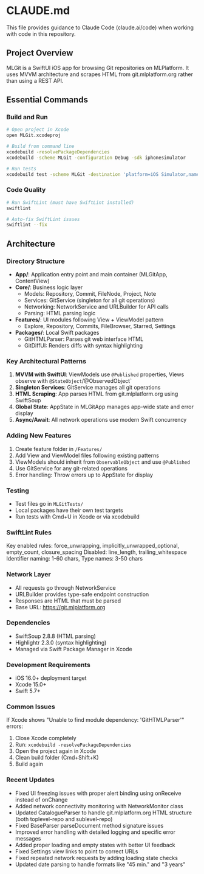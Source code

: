 # CLAUDE.md

This file provides guidance to Claude Code (claude.ai/code) when working with code in this repository.

## Project Overview

MLGit is a SwiftUI iOS app for browsing Git repositories on MLPlatform. It uses MVVM architecture and scrapes HTML from git.mlplatform.org rather than using a REST API.

## Essential Commands

### Build and Run
```bash
# Open project in Xcode
open MLGit.xcodeproj

# Build from command line
xcodebuild -resolvePackageDependencies
xcodebuild -scheme MLGit -configuration Debug -sdk iphonesimulator

# Run tests
xcodebuild test -scheme MLGit -destination 'platform=iOS Simulator,name=iPhone 15'
```

### Code Quality
```bash
# Run SwiftLint (must have SwiftLint installed)
swiftlint

# Auto-fix SwiftLint issues
swiftlint --fix
```

## Architecture

### Directory Structure
- **App/**: Application entry point and main container (MLGitApp, ContentView)
- **Core/**: Business logic layer
  - Models: Repository, Commit, FileNode, Project, Note
  - Services: GitService (singleton for all git operations)
  - Networking: NetworkService and URLBuilder for API calls
  - Parsing: HTML parsing logic
- **Features/**: UI modules following View + ViewModel pattern
  - Explore, Repository, Commits, FileBrowser, Starred, Settings
- **Packages/**: Local Swift packages
  - GitHTMLParser: Parses git web interface HTML
  - GitDiffUI: Renders diffs with syntax highlighting

### Key Architectural Patterns
1. **MVVM with SwiftUI**: ViewModels use `@Published` properties, Views observe with `@StateObject`/@ObservedObject`
2. **Singleton Services**: GitService manages all git operations
3. **HTML Scraping**: App parses HTML from git.mlplatform.org using SwiftSoup
4. **Global State**: AppState in MLGitApp manages app-wide state and error display
5. **Async/Await**: All network operations use modern Swift concurrency

### Adding New Features
1. Create feature folder in `/Features/`
2. Add View and ViewModel files following existing patterns
3. ViewModels should inherit from `ObservableObject` and use `@Published`
4. Use GitService for any git-related operations
5. Error handling: Throw errors up to AppState for display

### Testing
- Test files go in `MLGitTests/`
- Local packages have their own test targets
- Run tests with Cmd+U in Xcode or via xcodebuild

### SwiftLint Rules
Key enabled rules: force_unwrapping, implicitly_unwrapped_optional, empty_count, closure_spacing
Disabled: line_length, trailing_whitespace
Identifier naming: 1-60 chars, Type names: 3-50 chars

### Network Layer
- All requests go through NetworkService
- URLBuilder provides type-safe endpoint construction
- Responses are HTML that must be parsed
- Base URL: https://git.mlplatform.org

### Dependencies
- SwiftSoup 2.8.8 (HTML parsing)
- Highlightr 2.3.0 (syntax highlighting)
- Managed via Swift Package Manager in Xcode

### Development Requirements
- iOS 16.0+ deployment target
- Xcode 15.0+
- Swift 5.7+

### Common Issues
If Xcode shows "Unable to find module dependency: 'GitHTMLParser'" errors:
1. Close Xcode completely
2. Run: `xcodebuild -resolvePackageDependencies`
3. Open the project again in Xcode
4. Clean build folder (Cmd+Shift+K)
5. Build again

### Recent Updates
- Fixed UI freezing issues with proper alert binding using onReceive instead of onChange
- Added network connectivity monitoring with NetworkMonitor class
- Updated CatalogueParser to handle git.mlplatform.org HTML structure (both toplevel-repo and sublevel-repo)
- Fixed BaseParser parseDocument method signature issues
- Improved error handling with detailed logging and specific error messages
- Added proper loading and empty states with better UI feedback
- Fixed Settings view links to point to correct URLs
- Fixed repeated network requests by adding loading state checks
- Updated date parsing to handle formats like "45 min." and "3 years"